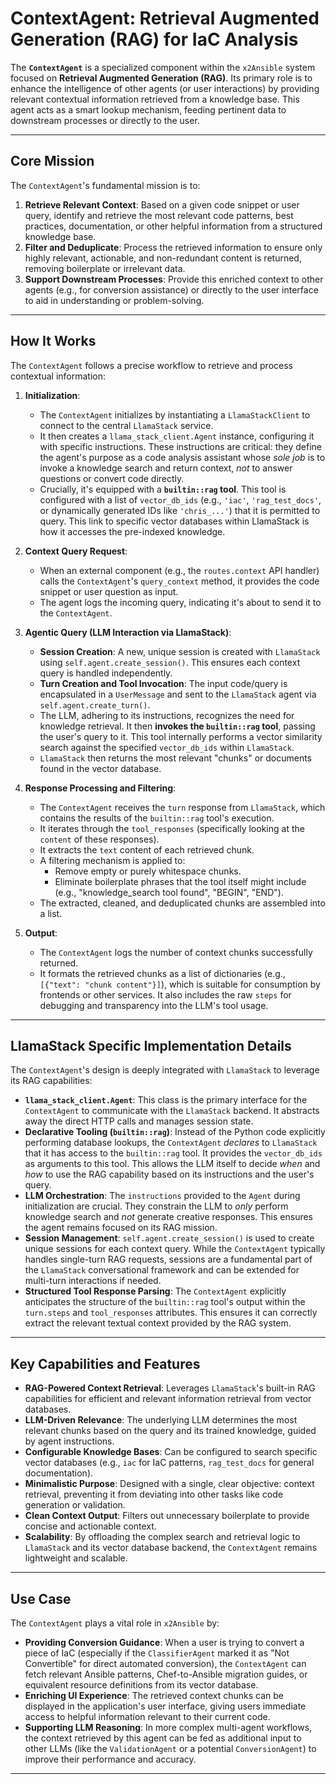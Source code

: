 
# ContextAgent: Retrieval Augmented Generation (RAG) for IaC Analysis

The **`ContextAgent`** is a specialized component within the `x2Ansible` system focused on **Retrieval Augmented Generation (RAG)**. Its primary role is to enhance the intelligence of other agents (or user interactions) by providing relevant contextual information retrieved from a knowledge base. This agent acts as a smart lookup mechanism, feeding pertinent data to downstream processes or directly to the user.

---

## Core Mission

The `ContextAgent`'s fundamental mission is to:

1.  **Retrieve Relevant Context**: Based on a given code snippet or user query, identify and retrieve the most relevant code patterns, best practices, documentation, or other helpful information from a structured knowledge base.
2.  **Filter and Deduplicate**: Process the retrieved information to ensure only highly relevant, actionable, and non-redundant content is returned, removing boilerplate or irrelevant data.
3.  **Support Downstream Processes**: Provide this enriched context to other agents (e.g., for conversion assistance) or directly to the user interface to aid in understanding or problem-solving.

---

## How It Works

The `ContextAgent` follows a precise workflow to retrieve and process contextual information:

1.  **Initialization**:
    * The `ContextAgent` initializes by instantiating a `LlamaStackClient` to connect to the central `LlamaStack` service.
    * It then creates a `llama_stack_client.Agent` instance, configuring it with specific instructions. These instructions are critical: they define the agent's purpose as a code analysis assistant whose *sole job* is to invoke a knowledge search and return context, *not* to answer questions or convert code directly.
    * Crucially, it's equipped with a **`builtin::rag` tool**. This tool is configured with a list of `vector_db_ids` (e.g., `'iac'`, `'rag_test_docs'`, or dynamically generated IDs like `'chris_...'`) that it is permitted to query. This link to specific vector databases within LlamaStack is how it accesses the pre-indexed knowledge.

2.  **Context Query Request**:
    * When an external component (e.g., the `routes.context` API handler) calls the `ContextAgent`'s `query_context` method, it provides the code snippet or user question as input.
    * The agent logs the incoming query, indicating it's about to send it to the `ContextAgent`.

3.  **Agentic Query (LLM Interaction via LlamaStack)**:
    * **Session Creation**: A new, unique session is created with `LlamaStack` using `self.agent.create_session()`. This ensures each context query is handled independently.
    * **Turn Creation and Tool Invocation**: The input code/query is encapsulated in a `UserMessage` and sent to the `LlamaStack` agent via `self.agent.create_turn()`.
    * The LLM, adhering to its instructions, recognizes the need for knowledge retrieval. It then **invokes the `builtin::rag` tool**, passing the user's query to it. This tool internally performs a vector similarity search against the specified `vector_db_ids` within `LlamaStack`.
    * `LlamaStack` then returns the most relevant "chunks" or documents found in the vector database.

4.  **Response Processing and Filtering**:
    * The `ContextAgent` receives the `turn` response from `LlamaStack`, which contains the results of the `builtin::rag` tool's execution.
    * It iterates through the `tool_responses` (specifically looking at the `content` of these responses).
    * It extracts the `text` content of each retrieved chunk.
    * A filtering mechanism is applied to:
        * Remove empty or purely whitespace chunks.
        * Eliminate boilerplate phrases that the tool itself might include (e.g., "knowledge\_search tool found", "BEGIN", "END").
    * The extracted, cleaned, and deduplicated chunks are assembled into a list.

5.  **Output**:
    * The `ContextAgent` logs the number of context chunks successfully returned.
    * It formats the retrieved chunks as a list of dictionaries (e.g., `[{"text": "chunk content"}]`), which is suitable for consumption by frontends or other services. It also includes the raw `steps` for debugging and transparency into the LLM's tool usage.

---

## LlamaStack Specific Implementation Details

The `ContextAgent`'s design is deeply integrated with `LlamaStack` to leverage its RAG capabilities:

* **`llama_stack_client.Agent`**: This class is the primary interface for the `ContextAgent` to communicate with the `LlamaStack` backend. It abstracts away the direct HTTP calls and manages session state.
* **Declarative Tooling (`builtin::rag`)**: Instead of the Python code explicitly performing database lookups, the `ContextAgent` *declares* to `LlamaStack` that it has access to the `builtin::rag` tool. It provides the `vector_db_ids` as arguments to this tool. This allows the LLM itself to decide *when* and *how* to use the RAG capability based on its instructions and the user's query.
* **LLM Orchestration**: The `instructions` provided to the `Agent` during initialization are crucial. They constrain the LLM to *only* perform knowledge search and *not* generate creative responses. This ensures the agent remains focused on its RAG mission.
* **Session Management**: `self.agent.create_session()` is used to create unique sessions for each context query. While the `ContextAgent` typically handles single-turn RAG requests, sessions are a fundamental part of the `LlamaStack` conversational framework and can be extended for multi-turn interactions if needed.
* **Structured Tool Response Parsing**: The `ContextAgent` explicitly anticipates the structure of the `builtin::rag` tool's output within the `turn.steps` and `tool_responses` attributes. This ensures it can correctly extract the relevant textual context provided by the RAG system.

---

## Key Capabilities and Features

* **RAG-Powered Context Retrieval**: Leverages `LlamaStack`'s built-in RAG capabilities for efficient and relevant information retrieval from vector databases.
* **LLM-Driven Relevance**: The underlying LLM determines the most relevant chunks based on the query and its trained knowledge, guided by agent instructions.
* **Configurable Knowledge Bases**: Can be configured to search specific vector databases (e.g., `iac` for IaC patterns, `rag_test_docs` for general documentation).
* **Minimalistic Purpose**: Designed with a single, clear objective: context retrieval, preventing it from deviating into other tasks like code generation or validation.
* **Clean Context Output**: Filters out unnecessary boilerplate to provide concise and actionable context.
* **Scalability**: By offloading the complex search and retrieval logic to `LlamaStack` and its vector database backend, the `ContextAgent` remains lightweight and scalable.

---

## Use Case

The `ContextAgent` plays a vital role in `x2Ansible` by:

* **Providing Conversion Guidance**: When a user is trying to convert a piece of IaC (especially if the `ClassifierAgent` marked it as "Not Convertible" for direct automated conversion), the `ContextAgent` can fetch relevant Ansible patterns, Chef-to-Ansible migration guides, or equivalent resource definitions from its vector database.
* **Enriching UI Experience**: The retrieved context chunks can be displayed in the application's user interface, giving users immediate access to helpful information relevant to their current code.
* **Supporting LLM Reasoning**: In more complex multi-agent workflows, the context retrieved by this agent can be fed as additional input to other LLMs (like the `ValidationAgent` or a potential `ConversionAgent`) to improve their performance and accuracy.

---